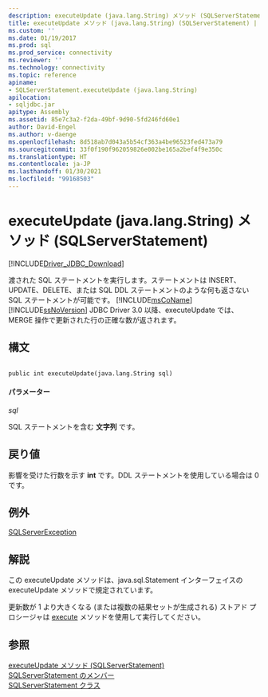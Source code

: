 ```yaml
---
description: executeUpdate (java.lang.String) メソッド (SQLServerStatement)
title: executeUpdate メソッド (java.lang.String) (SQLServerStatement) | Microsoft Docs
ms.custom: ''
ms.date: 01/19/2017
ms.prod: sql
ms.prod_service: connectivity
ms.reviewer: ''
ms.technology: connectivity
ms.topic: reference
apiname:
- SQLServerStatement.executeUpdate (java.lang.String)
apilocation:
- sqljdbc.jar
apitype: Assembly
ms.assetid: 85e7c3a2-f2da-49bf-9d90-5fd246fd60e1
author: David-Engel
ms.author: v-daenge
ms.openlocfilehash: 8d518ab7d043a5b54cf363a4be96523fed473a79
ms.sourcegitcommit: 33f0f190f962059826e002be165a2bef4f9e350c
ms.translationtype: HT
ms.contentlocale: ja-JP
ms.lasthandoff: 01/30/2021
ms.locfileid: "99168503"
---
```

# <a name="executeupdate-method-javalangstring-sqlserverstatement"></a>executeUpdate (java.lang.String) メソッド (SQLServerStatement)
[!INCLUDE[Driver_JDBC_Download](../../../includes/driver_jdbc_download.md)]

  渡された SQL ステートメントを実行します。ステートメントは INSERT、UPDATE、DELETE、または SQL DDL ステートメントのような何も返さない SQL ステートメントが可能です。 [!INCLUDE[msCoName](../../../includes/msconame_md.md)][!INCLUDE[ssNoVersion](../../../includes/ssnoversion-md.md)] JDBC Driver 3.0 以降、executeUpdate では、MERGE 操作で更新された行の正確な数が返されます。  
  
## <a name="syntax"></a>構文  
  
```  
  
public int executeUpdate(java.lang.String sql)  
```  
  
#### <a name="parameters"></a>パラメーター  
 *sql*  
  
 SQL ステートメントを含む **文字列** です。  
  
## <a name="return-value"></a>戻り値  
 影響を受けた行数を示す **int** です。DDL ステートメントを使用している場合は 0 です。  
  
## <a name="exceptions"></a>例外  
 [SQLServerException](../../../connect/jdbc/reference/sqlserverexception-class.md)  
  
## <a name="remarks"></a>解説  
 この executeUpdate メソッドは、java.sql.Statement インターフェイスの executeUpdate メソッドで規定されています。  
  
 更新数が 1 より大きくなる (または複数の結果セットが生成される) ストアド プロシージャは [execute](../../../connect/jdbc/reference/execute-method-sqlserverstatement.md) メソッドを使用して実行してください。  
  
## <a name="see-also"></a>参照  
 [executeUpdate メソッド &#40;SQLServerStatement&#41;](../../../connect/jdbc/reference/executeupdate-method-sqlserverstatement.md)   
 [SQLServerStatement のメンバー](../../../connect/jdbc/reference/sqlserverstatement-members.md)   
 [SQLServerStatement クラス](../../../connect/jdbc/reference/sqlserverstatement-class.md)  
  
  

